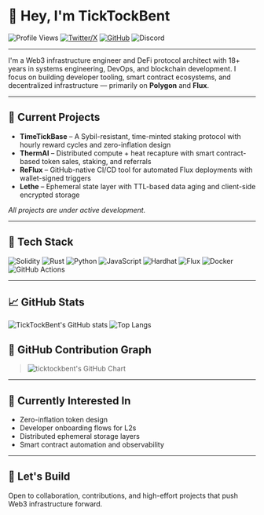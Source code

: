 # 👋 Hey, I'm TickTockBent

![Profile Views](https://komarev.com/ghpvc/?username=ticktockbent&color=blue&style=flat)
[![Twitter/X](https://img.shields.io/badge/X-@TickTockBent-1DA1F2?logo=twitter&style=flat)](https://x.com/TickTockBent)
[![GitHub](https://img.shields.io/badge/GitHub-@ticktockbent-181717?logo=github&style=flat)](https://github.com/ticktockbent)
![Discord](https://img.shields.io/badge/Discord-TickTockBent-5865F2?logo=discord&style=flat)

---

I'm a Web3 infrastructure engineer and DeFi protocol architect with 18+ years in systems engineering, DevOps, and blockchain development. I focus on building developer tooling, smart contract ecosystems, and decentralized infrastructure — primarily on **Polygon** and **Flux**.

---

## 🚧 Current Projects

- **TimeTickBase** – A Sybil-resistant, time-minted staking protocol with hourly reward cycles and zero-inflation design  
- **ThermAI** – Distributed compute + heat recapture with smart contract-based token sales, staking, and referrals  
- **ReFlux** – GitHub-native CI/CD tool for automated Flux deployments with wallet-signed triggers  
- **Lethe** – Ephemeral state layer with TTL-based data aging and client-side encrypted storage

_All projects are under active development._

---

## 🧰 Tech Stack

![Solidity](https://img.shields.io/badge/Solidity-%23363636.svg?logo=ethereum&logoColor=white)
![Rust](https://img.shields.io/badge/Rust-black?logo=rust&logoColor=white)
![Python](https://img.shields.io/badge/Python-3776AB?logo=python&logoColor=white)
![JavaScript](https://img.shields.io/badge/JavaScript-F7DF1E?logo=javascript&logoColor=black)
![Hardhat](https://img.shields.io/badge/Hardhat-FCC72B?logo=ethereum&logoColor=black)
![Flux](https://img.shields.io/badge/Flux-blue?logo=docker&logoColor=white)
![Docker](https://img.shields.io/badge/Docker-2496ED?logo=docker&logoColor=white)
![GitHub Actions](https://img.shields.io/badge/GitHub%20Actions-2088FF?logo=githubactions&logoColor=white)

---

## 📈 GitHub Stats

![TickTockBent's GitHub stats](https://github-readme-stats.vercel.app/api?username=ticktockbent&show_icons=true&theme=dark&hide_border=true&count_private=true)
![Top Langs](https://github-readme-stats.vercel.app/api/top-langs/?username=ticktockbent&layout=compact&theme=dark&hide_border=true)

## 📅 GitHub Contribution Graph

> ![ticktockbent's GitHub Chart](https://ghchart.rshah.org/red/ticktockbent)

---

## 🌱 Currently Interested In

- Zero-inflation token design
- Developer onboarding flows for L2s
- Distributed ephemeral storage layers
- Smart contract automation and observability

---

## 🤝 Let's Build

Open to collaboration, contributions, and high-effort projects that push Web3 infrastructure forward.
